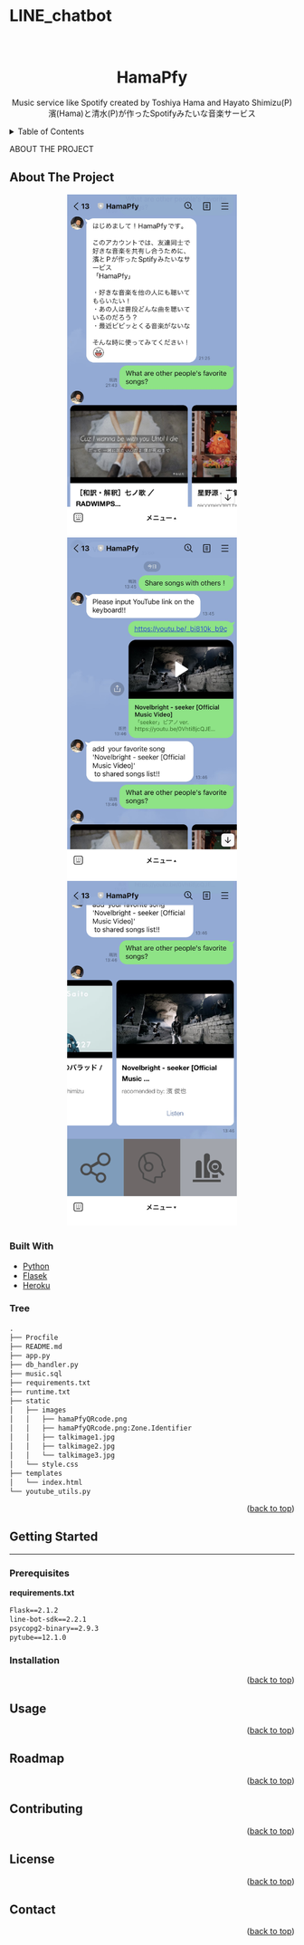 # LINE_chatbot
<div id="top"></div>


<!-- PROJECT LOGO -->
<br />
<div align="center">
 

  <h1 align="center">HamaPfy</h1>

  <p align="center">
    Music service like Spotify created by Toshiya Hama  and Hayato Shimizu(P)</br>
    濱(Hama)と清水(P)が作ったSpotifyみたいな音楽サービス
 <!--   <br />
    <a href="https://github.com/othneildrew/Best-README-Template"><strong>Explore the docs »</strong></a>
    <br />
    <br />
    <a href="https://github.com/othneildrew/Best-README-Template">View Demo</a>
    ·
    <a href="https://github.com/othneildrew/Best-README-Template/issues">Report Bug</a>
    ·
    <a href="https://github.com/othneildrew/Best-README-Template/issues">Request Feature</a>
  </p>
  -->
</div>



<!-- TABLE OF CONTENTS -->
<details>
  <summary>Table of Contents</summary>
  <ol>
    <li>
      <a href="#about-the-project">About The Project</a>
      <ul>
       <li><a href="#built-with">Built With</a></li>
        <li><a href="#tree">Tree</a></li>
      </ul>
    </li>
    <li>
      <a href="#getting-started">Getting Started</a>
      <ul>
        <li><a href="#prerequisites">Prerequisites</a></li>
        <li><a href="#installation">Installation</a></li>
      </ul>
    </li>
    <li><a href="#usage">Usage</a></li>
    <li><a href="#roadmap">Roadmap</a></li>
    <li><a href="#contributing">Contributing</a></li>
    <li><a href="#license">License</a></li>
    <li><a href="#contact">Contact</a></li>
    <li><a href="#acknowledgments">Acknowledgments</a></li>
  </ol>
</details>



ABOUT THE PROJECT
## About The Project
<div align="center">
 <img src="static/images/talkimage1.jpg" width="300" alt="demo" title="demo">
 <img src="static/images/talkimage2.jpg" width="300" alt="demo" title="demo">
 <img src="static/images/talkimage3.jpg" width="300" alt="demo" title="demo">
</div>
<!-- 
[![Product Name Screen Shot][product-screenshot]](https://example.com)

There are many great README templates available on GitHub; however, I didn't find one that really suited my needs so I created this enhanced one. I want to create a README template so amazing that it'll be the last one you ever need -- I think this is it.

Here's why:
* Your time should be focused on creating something amazing. A project that solves a problem and helps others
* You shouldn't be doing the same tasks over and over like creating a README from scratch
* You should implement DRY principles to the rest of your life :smile:

Of course, no one template will serve all projects since your needs may be different. So I'll be adding more in the near future. You may also suggest changes by forking this repo and creating a pull request or opening an issue. Thanks to all the people have contributed to expanding this template!

Use the `BLANK_README.md` to get started.

<p align="right">(<a href="#top">back to top</a>)</p> -->

### Built With
* [Python](https://www.python.org/)
* [Flasek](https://msiz07-flask-docs-ja.readthedocs.io/ja/latest/index.html)
* [Heroku](https://devcenter.heroku.com/)


### Tree
```
.
├── Procfile
├── README.md
├── app.py
├── db_handler.py
├── music.sql
├── requirements.txt
├── runtime.txt
├── static
│   ├── images
│   │   ├── hamaPfyQRcode.png
│   │   ├── hamaPfyQRcode.png:Zone.Identifier
│   │   ├── talkimage1.jpg
│   │   ├── talkimage2.jpg
│   │   └── talkimage3.jpg
│   └── style.css
├── templates
│   └── index.html
└── youtube_utils.py
```
<!-- 
This section should list any major frameworks/libraries used to bootstrap your project. Leave any add-ons/plugins for the acknowledgements section. Here are a few examples.

* [Next.js](https://nextjs.org/)
* [React.js](https://reactjs.org/)
* [Vue.js](https://vuejs.org/)
* [Angular](https://angular.io/)
* [Svelte](https://svelte.dev/)
* [Laravel](https://laravel.com)
* [Bootstrap](https://getbootstrap.com)
* [JQuery](https://jquery.com) -->

<p align="right">(<a href="#top">back to top</a>)</p>



<!-- GETTING STARTED -->
## Getting Started
---
<!-- This is an example of how you may give instructions on setting up your project locally.
To get a local copy up and running follow these simple example steps. -->

### Prerequisites

<b>requirements.txt</b>
```
Flask==2.1.2
line-bot-sdk==2.2.1
psycopg2-binary==2.9.3
pytube==12.1.0
```

<!-- This is an example of how to list things you need to use the software and how to install them.
* npm
  ```sh
  npm install npm@latest -g
  ``` -->

### Installation

<!-- _Below is an example of how you can instruct your audience on installing and setting up your app. This template doesn't rely on any external dependencies or services._
 -->
<!-- 1. Get a free API Key at [https://example.com](https://example.com)
2. Clone the repo
   ```sh
   git clone https://github.com/your_username_/Project-Name.git
   ```
3. Install NPM packages
   ```sh
   npm install
   ```
4. Enter your API in `config.js`
   ```js
   const API_KEY = 'ENTER YOUR API';
   ``` -->

<p align="right">(<a href="#top">back to top</a>)</p>



<!-- USAGE EXAMPLES -->
## Usage

<!-- Use this space to show useful examples of how a project can be used. Additional screenshots, code examples and demos work well in this space. You may also link to more resources.

_For more examples, please refer to the [Documentation](https://example.com)_ -->

<p align="right">(<a href="#top">back to top</a>)</p>



<!-- ROADMAP -->
## Roadmap

<!-- - [x] Add Changelog
- [x] Add back to top links
- [ ] Add Additional Templates w/ Examples
- [ ] Add "components" document to easily copy & paste sections of the readme
- [ ] Multi-language Support
    - [ ] Chinese 
    - [ ] Spanish

See the [open issues](https://github.com/othneildrew/Best-README-Template/issues) for a full list of proposed features (and known issues).
-->
<p align="right">(<a href="#top">back to top</a>)</p>



<!-- CONTRIBUTING -->
## Contributing

<!-- Contributions are what make the open source community such an amazing place to learn, inspire, and create. Any contributions you make are **greatly appreciated**. -->

<!-- If you have a suggestion that would make this better, please fork the repo and create a pull request. You can also simply open an issue with the tag "enhancement".
Don't forget to give the project a star! Thanks again!

1. Fork the Project
2. Create your Feature Branch (`git checkout -b feature/AmazingFeature`)
3. Commit your Changes (`git commit -m 'Add some AmazingFeature'`)
4. Push to the Branch (`git push origin feature/AmazingFeature`)
5. Open a Pull Request -->

<p align="right">(<a href="#top">back to top</a>)</p>



<!-- LICENSE -->
## License

<!-- Distributed under the MIT License. See `LICENSE.txt` for more information. -->

<p align="right">(<a href="#top">back to top</a>)</p>



<!-- CONTACT -->
## Contact

<!-- Your Name - [@your_twitter](https://twitter.com/your_username) - email@example.com

Project Link: [https://github.com/your_username/repo_name](https://github.com/your_username/repo_name) -->

<p align="right">(<a href="#top">back to top</a>)</p>

